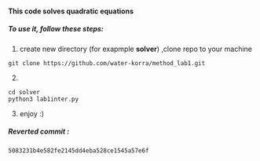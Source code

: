 #### This code solves quadratic equations 

##### To use it, follow these steps:
1) create new directory (for exapmple **solver**) ,clone repo to your machine
```
git clone https://github.com/water-korra/method_lab1.git
``` 
2)
```
cd solver
python3 lab1inter.py
```
3) enjoy :)


##### Reverted commit :
```5083231b4e582fe2145dd4eba528ce1545a57e6f```